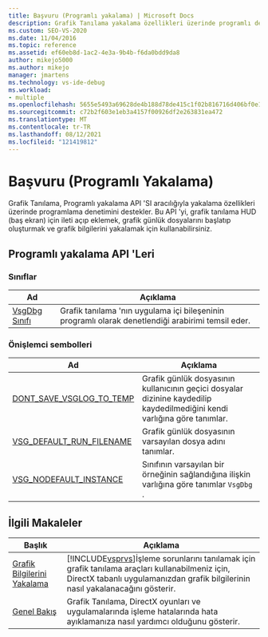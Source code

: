 ```yaml
---
title: Başvuru (Programlı yakalama) | Microsoft Docs
description: Grafik Tanılama yakalama özellikleri üzerinde programlı denetim sağlamak için programlı yakalama API 'sini kullanın.
ms.custom: SEO-VS-2020
ms.date: 11/04/2016
ms.topic: reference
ms.assetid: ef60eb8d-1ac2-4e3a-9b4b-f6da0bdd9da8
author: mikejo5000
ms.author: mikejo
manager: jmartens
ms.technology: vs-ide-debug
ms.workload:
- multiple
ms.openlocfilehash: 5655e5493a69628de4b188d78de415c1f02b816716d406bf0e10279698c0ad77
ms.sourcegitcommit: c72b2f603e1eb3a4157f00926df2e263831ea472
ms.translationtype: MT
ms.contentlocale: tr-TR
ms.lasthandoff: 08/12/2021
ms.locfileid: "121419812"
---
```

# <a name="reference-programmatic-capture"></a>Başvuru (Programlı Yakalama)
Grafik Tanılama, Programlı yakalama API 'SI aracılığıyla yakalama özellikleri üzerinde programlama denetimini destekler. Bu API 'yi, grafik tanılama HUD (baş ekran) için ileti açıp eklemek, grafik günlük dosyalarını başlatıp oluşturmak ve grafik bilgilerini yakalamak için kullanabilirsiniz.

## <a name="programmatic-capture-apis"></a>Programlı yakalama API 'Leri

### <a name="classes"></a>Sınıflar

|Ad|Açıklama|
|----------|-----------------|
|[VsgDbg Sınıfı](vsgdbg-class.md)|Grafik tanılama 'nın uygulama içi bileşeninin programlı olarak denetlendiği arabirimi temsil eder.|

### <a name="preprocessor-symbols"></a>Önişlemci sembolleri

|Ad|Açıklama|
|----------|-----------------|
|[DONT_SAVE_VSGLOG_TO_TEMP](dont-save-vsglog-to-temp.md)|Grafik günlük dosyasının kullanıcının geçici dosyalar dizinine kaydedilip kaydedilmediğini kendi varlığına göre tanımlar.|
|[VSG_DEFAULT_RUN_FILENAME](vsg-default-run-filename.md)|Grafik günlük dosyasının varsayılan dosya adını tanımlar.|
|[VSG_NODEFAULT_INSTANCE](vsg-nodefault-instance.md)|Sınıfının varsayılan bir örneğinin sağlandığına ilişkin varlığına göre tanımlar `VsgDbg` .|

## <a name="related-articles"></a>İlgili Makaleler

| Başlık | Açıklama |
| - | - |
| [Grafik Bilgilerini Yakalama](capturing-graphics-information.md) | [!INCLUDE[vsprvs](../../code-quality/includes/vsprvs_md.md)]İşleme sorunlarını tanılamak için grafik tanılama araçları kullanabilmeniz için, DirectX tabanlı uygulamanızdan grafik bilgilerinin nasıl yakalanacağını gösterir. |
| [Genel Bakış](overview-of-visual-studio-graphics-diagnostics.md) | Grafik Tanılama, DirectX oyunları ve uygulamalarında işleme hatalarında hata ayıklamanıza nasıl yardımcı olduğunu gösterir. |
